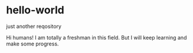 # hello-world
just another reqository

Hi humans!
I am totally a freshman in this field.
But I will keep learning and make some progress.
